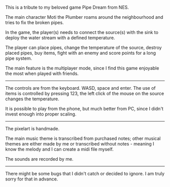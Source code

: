 This is a tribute to my beloved game Pipe Dream from NES.

The main character Moti the Plumber roams around the neighbourhood and tries to fix the broken pipes.

In the game, the player(s) needs to connect the source(s) with the sink to deploy the water stream with a defined temperature.

The player can place pipes, change the temperature of the source, destroy placed pipes, buy items, fight with an enemy and score points for a long pipe system.

The main feature is the multiplayer mode, since I find this game enjoyable the most when played with friends.

_____

The controls are from the keyboard. WASD, space and enter. The use of items is controlled by pressing 123, the left click of the mouse on the source changes the temperature.

It is possible to play from the phone, but much better from PC, since I didn't invest enough into proper scaling.

_____

The pixelart is handmade.

The main music theme is transcribed from purchased notes; other musical themes are either made by me or transcribed without notes - meaning I know the melody and I can create a midi file myself.

The sounds are recorded by me.

_____

There might be some bugs that I didn't catch or decided to ignore. I am truly sorry for that in advance.

